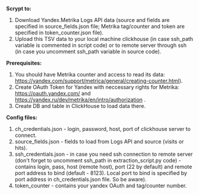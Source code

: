 **Scrypt to:**

1. Download Yandex.Metrika Logs API data (source and fields are specified in source_fields.json file; Metrika tag/counter and token are specified in token_counter.json file).
2. Upload this TSV data to your local machine clickhouse (in case ssh_path variable is commented in script code) or to remote server through ssh (in case you uncomment ssh_path variable in source code).
   
**Prerequisites:**
1. You should have Metrika counter and access to read its data: https://yandex.com/support/metrica/general/creating-counter.html). 
2. Create OAuth Token for Yandex with neccessary rights for Metrika: https://oauth.yandex.com/ and https://yandex.ru/dev/metrika/en/intro/authorization .
3. Create DB and table in ClickHouse to load data there.


**Config files:**
1. ch_credentials.json - login, password, host, port of clickhouse server to connect.
2. source_fields.json - fields to load from Logs API and source (visits or hits).
3. ssh_credentials.json - in case you need ssh connection to remote server (don't forget to uncomment ssh_path in extraction_script.py code) - contains login, pass, host (remote host), port  (22 by default) and remote port address to bind (default - 8123). Local port to bind is specified by
port address in ch_credentials.json file. So be aware).
4. token_counter - contains your yandex OAuth and tag/counter number. 
